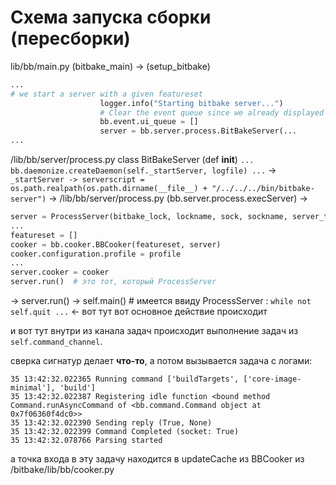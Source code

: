 # Схема запуска сборки (пересборки)

lib/bb/main.py (bitbake_main) -> (setup_bitbake) 
```python
...
# we start a server with a given featureset
                    logger.info("Starting bitbake server...")
                    # Clear the event queue since we already displayed messages
                    bb.event.ui_queue = []
                    server = bb.server.process.BitBakeServer(...
...
```
/lib/bb/server/process.py class BitBakeServer (def __init__) ``` ... bb.daemonize.createDaemon(self._startServer, logfile) ... ``` -> ``` _startServer -> serverscript = os.path.realpath(os.path.dirname(__file__) + "/../../../bin/bitbake-server") ```
-> /lib/bb/server/process.py (bb.server.process.execServer) -> 
```python 
server = ProcessServer(bitbake_lock, lockname, sock, sockname, server_timeout, xmlrpcinterface)
...
featureset = []
cooker = bb.cooker.BBCooker(featureset, server)
cooker.configuration.profile = profile
...
server.cooker = cooker
server.run()  # это тот, который ProcessServer
```
-> server.run() -> self.main() # имеется ввиду ProcessServer : ``` while not self.quit ... ``` <- вот тут вот основное действие происходит


и вот тут внутри из канала задач происходит выполнение задач из `self.command_channel`.

сверка сигнатур делает **что-то**, а потом вызывается задача с логами: 
```
35 13:42:32.022365 Running command ['buildTargets', ['core-image-minimal'], 'build']
35 13:42:32.022387 Registering idle function <bound method Command.runAsyncCommand of <bb.command.Command object at 0x7f06360f4dc0>>
35 13:42:32.022390 Sending reply (True, None)
35 13:42:32.022399 Command Completed (socket: True)
35 13:42:32.078766 Parsing started
```

а точка входа в эту задачу находится в updateCache из BBCooker из /bitbake/lib/bb/cooker.py  
